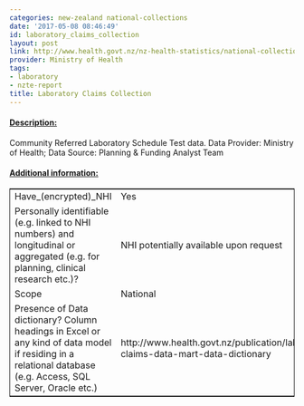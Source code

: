 ```yaml
---
categories: new-zealand national-collections
date: '2017-05-08 08:46:49'
id: laboratory_claims_collection
layout: post
link: http://www.health.govt.nz/nz-health-statistics/national-collections-and-surveys/collections/laboratory-claims-collection
provider: Ministry of Health
tags:
- laboratory
- nzte-report
title: Laboratory Claims Collection
---
```



 <h4> <u>Description:</u> </h4>
Community Referred Laboratory Schedule Test data. Data Provider: Ministry of Health; Data Source: Planning & Funding Analyst Team
 <h4> <u>Additional information:</u> </h4>
 <table style="border: 1px solid">
 <tr> <td width="40%">Have_(encrypted)_NHI</td> <td>Yes</td> </tr>
 <tr> <td width="40%">Personally identifiable (e.g. linked to NHI numbers) and longitudinal or aggregated (e.g. for planning, clinical research etc.)?</td> <td>NHI potentially available upon request</td> </tr>
 <tr> <td width="40%">Scope</td> <td>National</td> </tr>
 <tr> <td width="40%">Presence of Data dictionary? Column headings in Excel or any kind of data model if residing in a relational database (e.g. Access, SQL Server, Oracle etc.) </td> <td>http://www.health.govt.nz/publication/laboratory-claims-data-mart-data-dictionary</td> </tr>
 </table>